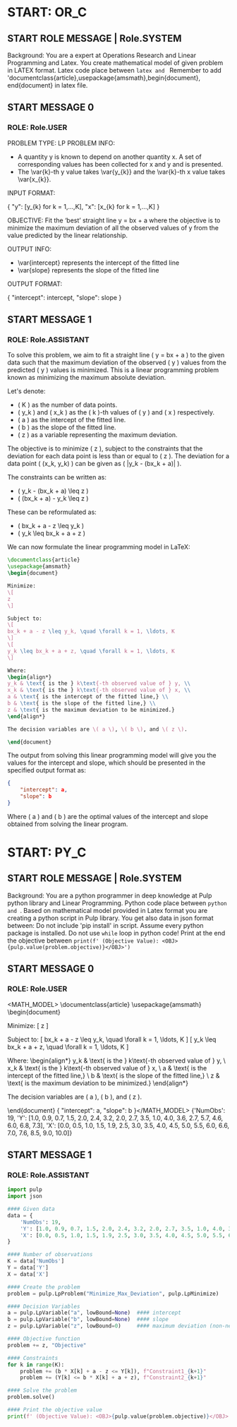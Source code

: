 # START: OR_C 
## START ROLE MESSAGE | Role.SYSTEM 
Background: You are a expert at Operations Research and Linear Programming and Latex. You create mathematical model of given problem in LATEX format. Latex code place between ```latex and ``` Remember to add 'documentclass{article},usepackage{amsmath},begin{document}, end{document} in latex file. 
## START MESSAGE 0 
### ROLE: Role.USER
<DESCRIPTION>
PROBLEM TYPE: LP
PROBLEM INFO:

- A quantity y is known to depend on another quantity x. A set of corresponding values has been collected for x and y and is presented.
- The \var{k}-th y value takes \var{y_{k}} and the \var{k}-th x value takes \var{x_{k}}.

INPUT FORMAT:

{
    "y": [y_{k} for k = 1,...,K],
    "x": [x_{k} for k = 1,...,K]
}


OBJECTIVE: Fit the ‘best’ straight line y = bx + a where the objective is to minimize the maximum deviation of all the observed values of y from the value predicted by the linear relationship.

OUTPUT INFO:

- \var{intercept} represents the intercept of the fitted line
- \var{slope} represents the slope of the fitted line

OUTPUT FORMAT:

{
    "intercept": intercept,
    "slope": slope
}
</DESCRIPTION>


## START MESSAGE 1 
### ROLE: Role.ASSISTANT
To solve this problem, we aim to fit a straight line \( y = bx + a \) to the given data such that the maximum deviation of the observed \( y \) values from the predicted \( y \) values is minimized. This is a linear programming problem known as minimizing the maximum absolute deviation.

Let's denote:
- \( K \) as the number of data points.
- \( y_k \) and \( x_k \) as the \( k \)-th values of \( y \) and \( x \) respectively.
- \( a \) as the intercept of the fitted line.
- \( b \) as the slope of the fitted line.
- \( z \) as a variable representing the maximum deviation.

The objective is to minimize \( z \), subject to the constraints that the deviation for each data point is less than or equal to \( z \). The deviation for a data point \( (x_k, y_k) \) can be given as \( |y_k - (bx_k + a)| \).

The constraints can be written as:
- \( y_k - (bx_k + a) \leq z \)
- \( (bx_k + a) - y_k \leq z \)

These can be reformulated as:
- \( bx_k + a - z \leq y_k \)
- \( y_k \leq bx_k + a + z \)

We can now formulate the linear programming model in LaTeX:

```latex
\documentclass{article}
\usepackage{amsmath}
\begin{document}

Minimize:
\[
z
\]

Subject to:
\[
bx_k + a - z \leq y_k, \quad \forall k = 1, \ldots, K
\]
\[
y_k \leq bx_k + a + z, \quad \forall k = 1, \ldots, K
\]

Where:
\begin{align*}
y_k & \text{ is the } k\text{-th observed value of } y, \\
x_k & \text{ is the } k\text{-th observed value of } x, \\
a & \text{ is the intercept of the fitted line,} \\
b & \text{ is the slope of the fitted line,} \\
z & \text{ is the maximum deviation to be minimized.}
\end{align*}

The decision variables are \( a \), \( b \), and \( z \).

\end{document}
```

The output from solving this linear programming model will give you the values for the intercept and slope, which should be presented in the specified output format as:

```json
{
    "intercept": a,
    "slope": b
}
```

Where \( a \) and \( b \) are the optimal values of the intercept and slope obtained from solving the linear program.

# START: PY_C 
## START ROLE MESSAGE | Role.SYSTEM 
Background: You are a python programmer in deep knowledge at Pulp python library and Linear Programming. Python code place between ```python and ```. Based on mathematical model provided in Latex format you are creating a python script in Pulp library. You get also data in json format between: <DATA></DATA> Do not include 'pip install' in script. Assume every python package is installed. Do not use `while` loop in python code! Print at the end the objective between <OBJ></OBJ> `print(f' (Objective Value): <OBJ>{pulp.value(problem.objective)}</OBJ>')` 
## START MESSAGE 0 
### ROLE: Role.USER
<MATH_MODEL>
\documentclass{article}
\usepackage{amsmath}
\begin{document}

Minimize:
\[
z
\]

Subject to:
\[
bx_k + a - z \leq y_k, \quad \forall k = 1, \ldots, K
\]
\[
y_k \leq bx_k + a + z, \quad \forall k = 1, \ldots, K
\]

Where:
\begin{align*}
y_k & \text{ is the } k\text{-th observed value of } y, \\
x_k & \text{ is the } k\text{-th observed value of } x, \\
a & \text{ is the intercept of the fitted line,} \\
b & \text{ is the slope of the fitted line,} \\
z & \text{ is the maximum deviation to be minimized.}
\end{align*}

The decision variables are \( a \), \( b \), and \( z \).

\end{document}
{
    "intercept": a,
    "slope": b
}</MATH_MODEL>
<DATA>
{'NumObs': 19, 'Y': [1.0, 0.9, 0.7, 1.5, 2.0, 2.4, 3.2, 2.0, 2.7, 3.5, 1.0, 4.0, 3.6, 2.7, 5.7, 4.6, 6.0, 6.8, 7.3], 'X': [0.0, 0.5, 1.0, 1.5, 1.9, 2.5, 3.0, 3.5, 4.0, 4.5, 5.0, 5.5, 6.0, 6.6, 7.0, 7.6, 8.5, 9.0, 10.0]}</DATA>


## START MESSAGE 1 
### ROLE: Role.ASSISTANT
```python
import pulp
import json

#### Given data
data = {
    'NumObs': 19,
    'Y': [1.0, 0.9, 0.7, 1.5, 2.0, 2.4, 3.2, 2.0, 2.7, 3.5, 1.0, 4.0, 3.6, 2.7, 5.7, 4.6, 6.0, 6.8, 7.3],
    'X': [0.0, 0.5, 1.0, 1.5, 1.9, 2.5, 3.0, 3.5, 4.0, 4.5, 5.0, 5.5, 6.0, 6.6, 7.0, 7.6, 8.5, 9.0, 10.0]
}

#### Number of observations
K = data['NumObs']
Y = data['Y']
X = data['X']

#### Create the problem
problem = pulp.LpProblem("Minimize_Max_Deviation", pulp.LpMinimize)

#### Decision Variables
a = pulp.LpVariable("a", lowBound=None)  #### intercept
b = pulp.LpVariable("b", lowBound=None)  #### slope
z = pulp.LpVariable("z", lowBound=0)     #### maximum deviation (non-negative)

#### Objective function
problem += z, "Objective"

#### Constraints
for k in range(K):
    problem += (b * X[k] + a - z <= Y[k]), f"Constraint1_{k+1}"
    problem += (Y[k] <= b * X[k] + a + z), f"Constraint2_{k+1}"

#### Solve the problem
problem.solve()

#### Print the objective value
print(f' (Objective Value): <OBJ>{pulp.value(problem.objective)}</OBJ>')
```

